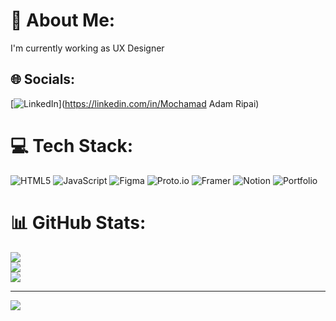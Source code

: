 # 💫 About Me:
I'm currently working as UX Designer


## 🌐 Socials:
[![LinkedIn](https://img.shields.io/badge/LinkedIn-%230077B5.svg?logo=linkedin&logoColor=white)](https://linkedin.com/in/Mochamad Adam Ripai) 

# 💻 Tech Stack:
![HTML5](https://img.shields.io/badge/html5-%23E34F26.svg?style=for-the-badge&logo=html5&logoColor=white) ![JavaScript](https://img.shields.io/badge/javascript-%23323330.svg?style=for-the-badge&logo=javascript&logoColor=%23F7DF1E) 	![Figma](https://img.shields.io/badge/figma-%23F24E1E.svg?style=for-the-badge&logo=figma&logoColor=white) ![Proto.io](https://img.shields.io/badge/Proto.io-161637?style=for-the-badge&logo=proto.io&logoColor=00e5ff) ![Framer](https://img.shields.io/badge/Framer-black?style=for-the-badge&logo=framer&logoColor=blue) ![Notion](https://img.shields.io/badge/Notion-%23000000.svg?style=for-the-badge&logo=notion&logoColor=white) ![Portfolio](https://img.shields.io/badge/Portfolio-%23000000.svg?style=for-the-badge&logo=firefox&logoColor=#FF7139)
# 📊 GitHub Stats:
![](https://github-readme-stats.vercel.app/api?username=adamrpi&theme=dark&hide_border=false&include_all_commits=false&count_private=false)<br/>
![](https://github-readme-streak-stats.herokuapp.com/?user=adamrpi&theme=dark&hide_border=false)<br/>
![](https://github-readme-stats.vercel.app/api/top-langs/?username=adamrpi&theme=dark&hide_border=false&include_all_commits=false&count_private=false&layout=compact)

---
[![](https://visitcount.itsvg.in/api?id=adamrpi&icon=0&color=0)](https://visitcount.itsvg.in)

<!-- Proudly created with GPRM ( https://gprm.itsvg.in ) -->
